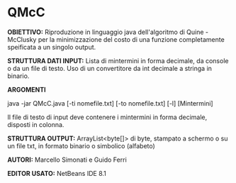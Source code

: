 # QMcC
**OBIETTIVO:**
Riproduzione in linguaggio java dell'algoritmo di Quine - McClusky per la minimizzazione del costo di una funzione 
completamente speificata a un singolo output.

**STRUTTURA DATI INPUT:** Lista di mintermini in forma decimale, da console o da un file di testo. Uso di un convertitore da int decimale a stringa in binario.

**ARGOMENTI**

java -jar QMcC.java [-ti nomefile.txt] [-to nomefile.txt] [-l] [Mintermini]

Il file di testo di input deve contenere i mintermini in forma decimale, disposti in colonna.

**STRUTTURA OUTPUT:** ArrayList<byte[]> di byte, stampato a schermo o su un file txt, in formato binario o simbolico (alfabeto)

**AUTORI:** Marcello Simonati e Guido Ferri

**EDITOR USATO:** NetBeans IDE 8.1